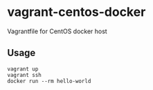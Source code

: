vagrant-centos-docker
==================================

Vagrantfile for CentOS docker host

Usage
----------------------------------
```
vagrant up
vagrant ssh
docker run --rm hello-world
```
